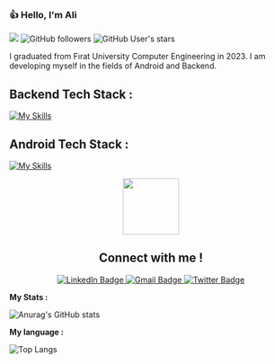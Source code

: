 ### :+1: Hello, I'm  Ali 


![](https://komarev.com/ghpvc/?username=alibeysulen00&color=green)    ![GitHub followers](https://img.shields.io/github/followers/alibeysulen00?style=social)
![GitHub User's stars](https://img.shields.io/github/stars/alibeysulen00?style=social)


I graduated from Fırat University Computer Engineering in 2023. I am developing myself in the fields of Android and Backend.


## Backend Tech Stack :

[![My Skills](https://skillicons.dev/icons?i=java,cs,gradle,maven,mysql,spring,hibernate,dotnet,git,github,idea,postman,vscode,visualstudio)](https://skillicons.dev)

## Android Tech Stack :

[![My Skills](https://skillicons.dev/icons?i=java,kotlin,gradle,sqlite,firebase,git,github,androidstudio)](https://skillicons.dev)


<div id="header" align="center" >
  <img src="https://media.giphy.com/media/M9gbBd9nbDrOTu1Mqx/giphy.gif" width="100"/>

  ## Connect with me !

<div id="badges" style="margin:center">
  <a href="https://www.linkedin.com/in/alibeysulen/">
    <img src="https://img.shields.io/badge/LinkedIn-blue?style=for-the-badge&logo=linkedin&logoColor=white" alt="LinkedIn Badge"/>
  </a>
  <a href="https://mail.google.com/mail/u/0/#inbox?compose=DmwnWrRvwTdlQRXdHZzZKTgVVxzRXcsmhMJcKWQVTgvVtvTccJDxmKjGPSnnBPqwDKGsnrlWDskq">
    <img src="https://img.shields.io/badge/Gmail-D14836?style=for-the-badge&logo=gmail&logoColor=white" alt="Gmail Badge"/>
  <a href="your-twitter-URL">
    <img src="https://img.shields.io/badge/Twitter-blue?style=for-the-badge&logo=twitter&logoColor=white" alt="Twitter Badge"/>
  </a>
</div>
  </div>
  
   <b>My Stats :</b>

![Anurag's GitHub stats](https://github-readme-stats.vercel.app/api?username=alibeysulen00&show_icons=true&theme=transparent)

 <b>My language :</b>
 
![Top Langs](https://github-readme-stats.vercel.app/api/top-langs/?username=alibeysulen00&hide=javascript,html)




